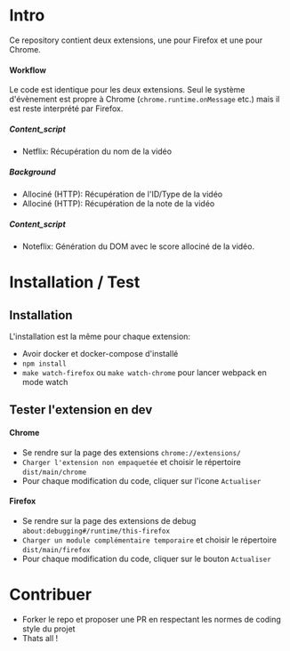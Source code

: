 # Intro
Ce repository contient deux extensions, une pour Firefox et une pour Chrome.

#### Workflow 
Le code est identique pour les deux extensions.
Seul le système d'évènement est propre à Chrome (`chrome.runtime.onMessage` etc.) mais il est reste interprété par Firefox.

##### Content_script
- Netflix: Récupération du nom de la vidéo
##### Background
- Allociné (HTTP): Récupération de l'ID/Type de la vidéo
- Allociné (HTTP): Récupération de la note de la vidéo
##### Content_script
- Noteflix: Génération du DOM avec le score allociné de la vidéo.

# Installation / Test
## Installation
L'installation est la même pour chaque extension:
- Avoir docker et docker-compose d'installé
- `npm install`
- `make watch-firefox` ou `make watch-chrome` pour lancer webpack en mode watch
## Tester l'extension en dev
#### Chrome
- Se rendre sur la page des extensions `chrome://extensions/`
- `Charger l'extension non empaquetée` et choisir le répertoire `dist/main/chrome`
- Pour chaque modification du code, cliquer sur l'icone `Actualiser`

#### Firefox
- Se rendre sur la page des extensions de debug `about:debugging#/runtime/this-firefox`
- `Charger un module complémentaire temporaire` et choisir le répertoire `dist/main/firefox`
- Pour chaque modification du code, cliquer sur le bouton `Actualiser`

# Contribuer
- Forker le repo et proposer une PR en respectant les normes de coding style du projet
- Thats all !
